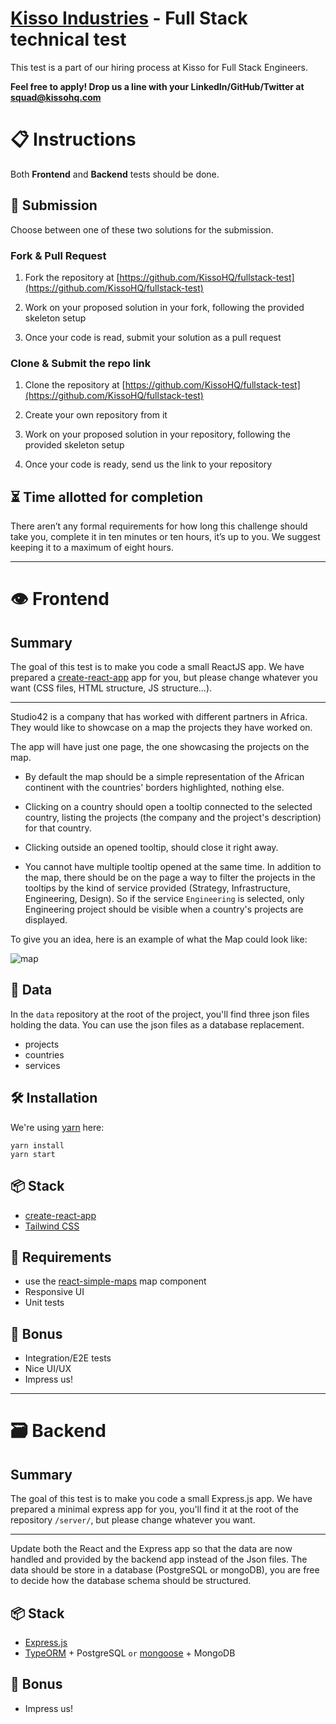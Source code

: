 # [Kisso Industries](https://www.kissohq.com) - Full Stack technical test

This test is a part of our hiring process at Kisso for Full Stack Engineers.

**Feel free to apply! Drop us a line with your LinkedIn/GitHub/Twitter at squad@kissohq.com**

# 📋 Instructions

Both **Frontend** and **Backend** tests should be done.

## 📨 Submission

Choose between one of these two solutions for the submission.

### Fork & Pull Request

1. Fork the repository at [https://github.com/KissoHQ/fullstack-test](https://github.com/KissoHQ/fullstack-test)

2. Work on your proposed solution in your fork, following the provided skeleton setup

3. Once your code is read, submit your solution as a pull request

### Clone & Submit the repo link

1. Clone the repository at [https://github.com/KissoHQ/fullstack-test](https://github.com/KissoHQ/fullstack-test)

2. Create your own repository from it

3. Work on your proposed solution in your repository, following the provided skeleton setup

4. Once your code is ready, send us the link to your repository

## ⏳ Time allotted for completion

There aren’t any formal requirements for how long this challenge should take you, complete it in ten minutes or ten hours, it’s up to you. We suggest keeping it to a maximum of eight hours.

---

# 👁 Frontend

## Summary

The goal of this test is to make you code a small ReactJS app. We have prepared a [create-react-app](https://create-react-app.dev/) app for you, but please change whatever you want (CSS files, HTML structure, JS structure...).

---

Studio42 is a company that has worked with different partners in Africa.
They would like to showcase on a map the projects they have worked on.

The app will have just one page, the one showcasing the projects on the map.

- By default the map should be a simple representation of the African continent with the countries' borders highlighted, nothing else.

- Clicking on a country should open a tooltip connected to the selected country, listing the projects (the company and the project's description) for that country.

- Clicking outside an opened tooltip, should close it right away.

- You cannot have multiple tooltip opened at the same time.
  In addition to the map, there should be on the page a way to filter the projects in the tooltips by the kind of service provided (Strategy, Infrastructure, Engineering, Design). So if the service `Engineering` is selected, only Engineering project should be visible when a country's projects are displayed.

To give you an idea, here is an example of what the Map could look like:

![map](/doc/map.jpg)

## 📔 Data

In the `data` repository at the root of the project, you'll find three json files holding the data. You can use the json files as a database replacement.

- projects
- countries
- services

## 🛠 Installation

We're using [yarn](https://yarnpkg.com) here:

```
yarn install
yarn start
```

## 📦 Stack

- [create-react-app](https://create-react-app.dev/)
- [Tailwind CSS](https://tailwindcss.com/)

## 📜 Requirements

- use the [react-simple-maps](https://www.react-simple-maps.io/}) map component
- Responsive UI
- Unit tests

## 🎉 Bonus

- Integration/E2E tests
- Nice UI/UX
- Impress us!

---

# 🗃 Backend

## Summary

The goal of this test is to make you code a small Express.js app. We have prepared a minimal express app for you, you'll find it at the root of the repository `/server/`, but please change whatever you want.

---

Update both the React and the Express app so that the data are now handled and provided by the backend app instead of the Json files. The data should be store in a database (PostgreSQL or mongoDB), you are free to decide how the database schema should be structured.

## 📦 Stack

- [Express.js](https://expressjs.com/)
- [TypeORM](https://typeorm.io/) + PostgreSQL `or` [mongoose](https://mongoosejs.com/) + MongoDB

## 🎉 Bonus

- Impress us!
